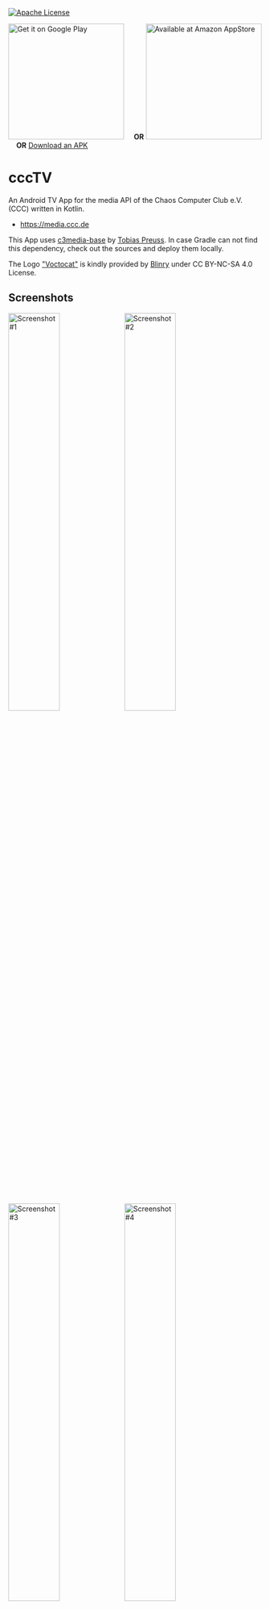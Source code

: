 [![Apache License](http://img.shields.io/badge/license-Apache%20License%202.0-blue.svg)](http://choosealicense.com/licenses/apache-2.0/)

[<img src="https://upload.wikimedia.org/wikipedia/commons/c/cd/Get_it_on_Google_play.svg" alt="Get it on Google Play" width="230">][play] &nbsp;&nbsp;&nbsp; **OR** [<img src="https://images-na.ssl-images-amazon.com/images/G/01/mobile-apps/devportal2/res/images/amazon-appsstore-us-black-v2.eps" alt="Available at Amazon AppStore" width="230">][amazon] &nbsp;&nbsp;&nbsp; **OR** [Download an APK][releases]

# cccTV

An Android TV App for the media API of the Chaos Computer Club e.V. (CCC) written in Kotlin.

* https://media.ccc.de

This App uses [c3media-base][c3media-base-orig] by [Tobias Preuss][tobias-preuss].
In case Gradle can not find this dependency, check out the sources and deploy them locally.

The Logo ["Voctocat"][voctocat] is kindly provided by [Blinry][blinry] under CC BY-NC-SA 4.0 License.

## Screenshots

<img src="https://lh3.googleusercontent.com/VWveX4oHmYityFLHKI3Dsogmt4bEbSYthDWv-8sbgSWZDB452HhEmfni1Sczey-33w=h900-rw" alt="Screenshot #1"
width="45%"> <img src="https://lh3.googleusercontent.com/onhizPzjofBqFLTlVLX65kTWfJXK-hZMIbnLBcD70P_Rk4InQkdFpjXKU6JK6ms8BCs=h900-rw" 
alt="Screenshot #2" width="45%">

<img src="https://lh3.googleusercontent.com/NFzZtTw73dvGmq54zgTtfNEziEj-c2JAneLjgEh1rQRWeloErCe0gJPunAb5mLFhxw=h900-rw" alt="Screenshot #3" 
width="45%"> <img src="https://lh3.googleusercontent.com/3HPO32nkCoSLMHfKRhDoshhpTOpafTnl40SYSysqD3ouSku9eao2C8pQFslvkDrKgA=h900-rw" 
alt="Screenshot #4" width="45%">

## Setup

In the root project you can find `gradle.properties` defining the signing configuration for the `release`-Build.
If you want to build a `release` version, it is important to replace the placeholders defined there by correct signing credentials.

## Author

* [Stefan Medack][stefan]

## License

    Copyright 2017 Stefan Medack

    Licensed under the Apache License, Version 2.0 (the "License");
    you may not use this file except in compliance with the License.
    You may obtain a copy of the License at

       http://www.apache.org/licenses/LICENSE-2.0

    Unless required by applicable law or agreed to in writing, software
    distributed under the License is distributed on an "AS IS" BASIS,
    WITHOUT WARRANTIES OR CONDITIONS OF ANY KIND, either express or implied.
    See the License for the specific language governing permissions and
    limitations under the License.

[c3media-base-orig]: https://github.com/johnjohndoe/c3media-base
[tobias-preuss]: https://github.com/johnjohndoe
[blinry]: https://github.com/blinry
[stefan]: https://twitter.com/Zonic03
[voctocat]: https://morr.cc/voctocat/

[play]: https://play.google.com/store/apps/details?id=de.stefanmedack.ccctv
[amazon]: https://www.amazon.de/cccTV-Chaos-Computer-Club-Videos/dp/B0787JP7RF
[releases]: https://github.com/stefanmedack/cccTV/releases
